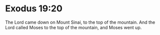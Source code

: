 # Exodus 19:20

The Lord came down on Mount Sinai, to the top of the mountain. And the Lord called Moses to the top of the mountain, and Moses went up.
